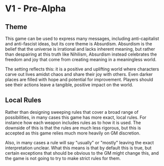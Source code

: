 # V1 - Pre-Alpha

## Theme
This game can be used to express many messages, including anti-capitalist and anti-fascist ideas, but its core theme is Absurdism. Absurdism is the belief that the universe is irrational and lacks inherent meaning, but rather than despairing at this truth like Nihilism, Absurdism instead celebrates the freedom and joy that come from creating meaning in a meaningless world.

The setting reflects this: it is a positive and uplifting world where characters carve out lives amidst chaos and share their joy with others. Even darker places are filled with hope and potential for improvement. Players should see their actions leave a tangible, positive impact on the world.
## Local Rules
Rather than designing sweeping rules that cover a broad range of possibilities, in many cases this game has more exact, local rules. For instance how each weapon includes rules as to how it is used. The downside of this is that the rules are much less rigorous, but this is accepted as this game relies much more heavily on GM discretion.

Also, in many cases a rule will say "usually" or "mostly" leaving the exact interpretation unclear. What this means is that by default this is true, but certain exceptions that should be obvious to the GM might change this, and the game is not going to try to make strict rules for them.